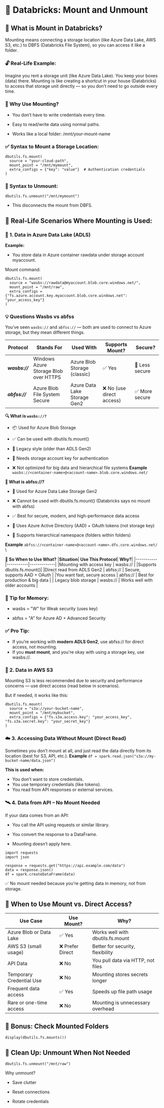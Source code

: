 # 📘 Databricks: Mount and Unmount 
## 🔑 What is Mount in Databricks?
Mounting means connecting a storage location (like Azure Data Lake, AWS S3, etc.) to DBFS (Databricks File System), so you can access it like a folder.

### 🔓 Real-Life Example:
Imagine you rent a storage unit (like Azure Data Lake).
You keep your boxes (data) there.
Mounting is like creating a shortcut in your house (Databricks) to access that storage unit directly — so you don’t need to go outside every time.

### 🧠 Why Use Mounting?
- You don’t have to write credentials every time.

- Easy to read/write data using normal paths.

- Works like a local folder: /mnt/your-mount-name

### ✅ Syntax to Mount a Storage Location:
```
dbutils.fs.mount(
  source = "your-cloud-path",  
  mount_point = "/mnt/mymount",  
  extra_configs = {"key": "value"}  # Authentication credentials
)
```
### 🧹 Syntax to Unmount:
`dbutils.fs.unmount("/mnt/mymount")`
- This disconnects the mount from DBFS.

## 🚀 Real-Life Scenarios Where Mounting is Used:

### 🧊 1. Data in Azure Data Lake (ADLS)
**Example:**
- You store data in Azure container rawdata under storage account myaccount.

Mount command:
```
dbutils.fs.mount(
  source = "wasbs://rawdata@myaccount.blob.core.windows.net/",
  mount_point = "/mnt/raw",
  extra_configs = {"fs.azure.account.key.myaccount.blob.core.windows.net": "your_access_key"}
)
```
### 💡 Questions Wasbs vs abfss 
You’ve seen `wasbs://` and `abfss://` — both are used to connect to Azure storage, but they mean different things.

|**Protocol**|	**Stands For** |	**Used With** |**Supports Mount?**|	**Secure?**|
|--------|----------|--------|--------|-----|
|***wasbs://***|	Windows Azure Storage Blob over HTTPS |Azure Blob Storage (classic) |	✅ Yes |	🚫 Less secure |
| ***abfss://*** |	Azure Blob File System Secure |	Azure Data Lake Storage Gen2 |	❌ No  (use direct access) |	✅ More secure |

**🔍 What is `wasbs://?`**
- 📦 Used for Azure Blob Storage

- ✅ Can be used with dbutils.fs.mount()

- 👴 Legacy style (older than ADLS Gen2)

- 🔑 Needs storage account key for authentication

- ❌ Not optimized for big data and hierarchical file systems
**Example**
`wasbs://<container-name>@<account-name>.blob.core.windows.net/`

**🔐 What is abfss://?**
- 🚀 Used for Azure Data Lake Storage Gen2

- ❌ Cannot be used with dbutils.fs.mount() (Databricks says no mount with abfss)

- ✅ Best for secure, modern, and high-performance data access

- 🔐 Uses Azure Active Directory (AAD) + OAuth tokens (not storage key)

- 🧱 Supports hierarchical namespace (folders within folders)

**Example**
`abfss://<container-name>@<account-name>.dfs.core.windows.net/
`\

**🔄 So When to Use What?**
|**Situation**|	**Use This Protocol**|	**Why?**|
|-----------|-----------|-------------|
|Mounting with access key |	wasbs:// |	|Supports dbutils.fs.mount()|
|Direct read from ADLS Gen2 |	abfss:// |	 Secure, supports AAD + OAuth |
|You want fast, secure access |	abfss:// |	Best for production & big data |
| Legacy blob storage	| wasbs:// |	Works well with older accounts |
 
 ### 🧠 Tip for Memory:
- wasbs = "W" for Weak security (uses key)

- abfss = "A" for Azure AD + Advanced Security

### ✅ Pro Tip:
- If you’re working with **modern ADLS Gen2**, use abfss:// for direct access, not mounting.
- If you **must mount**, and you're okay with using a storage key, use wasbs://.

### 🌲 2. Data in AWS S3
Mounting S3 is less recommended due to security and performance concerns — use direct access (read below in scenarios).

But if needed, it works like this:
```
dbutils.fs.mount(
  source = "s3a://your-bucket-name",
  mount_point = "/mnt/mybucket",
  extra_configs = {"fs.s3a.access.key": "your_access_key", "fs.s3a.secret.key": "your_secret_key"}
)
```

### ☁️ 3. Accessing Data Without Mount (Direct Read)
Sometimes you don’t mount at all, and just read the data directly from its location (best for S3, API, etc.).
**Example**
`df = spark.read.json("s3a://my-bucket-name/data.json")`

**This is used when:**

- You don’t want to store credentials.
- You use temporary credentials (like tokens).
- You read from API responses or external services.

### 🛰️ 4. Data from API – No Mount Needed
If your data comes from an API:

- You call the API using requests or similar library.

- You convert the response to a DataFrame.

- Mounting doesn’t apply here.

```
import requests
import json

response = requests.get("https://api.example.com/data")
data = response.json()
df = spark.createDataFrame(data)
```
✅ No mount needed because you're getting data in memory, not from storage.

## 📁 When to Use Mount vs. Direct Access?

|Use Case |	Use Mount? |	Why? |
|---------|------------|---------|
|Azure Blob or Data Lake |	✅ Yes |	Works well with dbutils.fs.mount |
|AWS S3 (small usage) 	|❌ Prefer Direct |	Better for security, flexibility |
|API Data |	❌ No |	You pull data via HTTP, not files|
|Temporary Credential Use |	❌ No |	Mounting stores secrets longer |
|Frequent data access|	✅ Yes|	Speeds up file path usage|
|Rare or one-time access |	❌ No |	Mounting is unnecessary overhead|

## 🧪 Bonus: Check Mounted Folders  
`display(dbutils.fs.mounts())`

## 🧼 Clean Up: Unmount When Not Needed
`dbutils.fs.unmount("/mnt/raw")`

Why unmount?
- Save clutter

- Reset connections

- Rotate credentials

